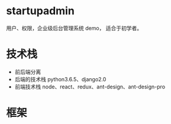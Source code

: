 # startupadmin
用户、权限，企业级后台管理系统 demo， 适合于初学者。 

# 技术栈
* 前后端分离
* 后端的技术栈 python3.6.5、django2.0
* 前端技术栈 node、react、redux、ant-design、ant-design-pro 

# 框架
